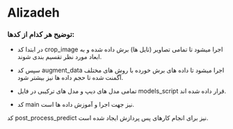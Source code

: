 # Alizadeh

### توضیح هر کدام از کدها:
 - در ابتدا کد crop_image اجرا میشود تا تمامی تصاویر (تایل ها) برش داده شده و به ابعاد مورد نظر تقسیم بندی شوند.
 
 - سپس کد augment_data اجرا میشود تا داده های برش خورده با روش های مختلف آگمنت شده تا حجم داده ها نیز بیشتر شود.
 
 - تمامی مدل های دیپ و مدل های ترکیبی در فایل models_script قرار داده شده اند.

  - کد main نیز جهت اجرا و آموزش داده ها است.

 کد post_process_predict نیز برای انجام کارهای پس پردازش ایجاد شده است.





